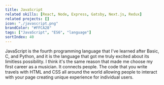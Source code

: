 ```yaml
---
title: JavaScript
related skills: [React, Node, Express, Gatsby, Next.js, Redux]
related projects: []
icon: "./javascript.png"
brandColor: "#FFCA28"
tags: ["JavaScript", "ES6", "language"]
sortIndex: 40
---
```


JavaScript is the fourth programming language that I've learned after Basic, C, and Python, and it is the language that got me truly excited about its limitless possibility. I think it's the same reason that made me choose my first career as a musician. It connects people. The code that you write travels with HTML and CSS all around the world allowing people to interact with your page creating unique experience for individual users.
